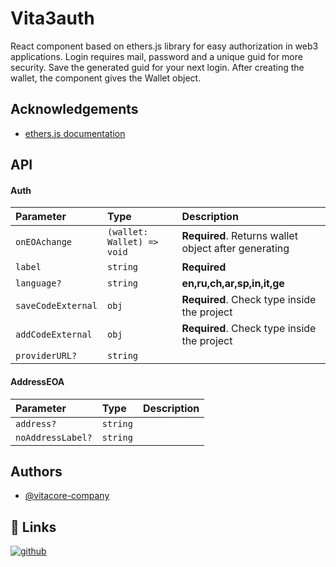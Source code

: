 # Vita3auth

React component based on ethers.js library for easy authorization in web3 applications. Login requires mail, password and a unique guid for more security. Save the generated guid for your next login. After creating the wallet, the component gives the Wallet object.

## Acknowledgements

- [ethers.js documentation](https://docs.ethers.org/v5/)

## API

#### Auth

| Parameter          | Type                       | Description                                          |
| :----------------- | :------------------------- | :--------------------------------------------------- |
| `onEOAchange`      | `(wallet: Wallet) => void` | **Required**. Returns wallet object after generating |
| `label`            | `string`                   | **Required**                                         |
| `language?`        | `string`                   | **en,ru,ch,ar,sp,in,it,ge**                          |
| `saveCodeExternal` | `obj`                      | **Required**. Check type inside the project          |
| `addCodeExternal`  | `obj`                      | **Required**. Check type inside the project          |
| `providerURL?`     | `string`                   |                                                      |

#### AddressEOA

| Parameter         | Type     | Description |
| :---------------- | :------- | :---------- |
| `address?`        | `string` |             |
| `noAddressLabel?` | `string` |             |

## Authors

- [@vitacore-company](https://vitacore.ru/)

## 🔗 Links

[![github](https://img.shields.io/badge/github-000?style=for-the-badge&logo=github&logoColor=white)](https://github.com/vitacore-company)

